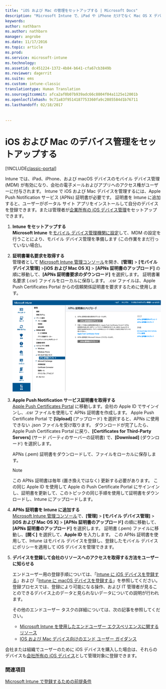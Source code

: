 ```yaml
---
title: "iOS および Mac の管理をセットアップする | Microsoft Docs"
description: "Microsoft Intune で、iPad や iPhone だけでなく Mac OS X デバイスを含む iOS デバイスのモバイル デバイス管理 (MDM) を有効にします。"
keywords: 
author: nathbarn
ms.author: nathbarn
manager: angrobe
ms.date: 11/17/2016
ms.topic: article
ms.prod: 
ms.service: microsoft-intune
ms.technology: 
ms.assetid: dc451224-1372-4b84-b641-cfa67cb3849b
ms.reviewer: dagerrit
ms.suite: ems
ms.custom: intune-classic
translationtype: Human Translation
ms.sourcegitcommit: afca2af0b07b939adc66c8804f04a1125e12001b
ms.openlocfilehash: 9c71a83f9514187753360fa9c2085584d1b76711
ms.lasthandoff: 02/18/2017


---
```


# <a name="set-up-ios-and-mac-device-management"></a>iOS および Mac のデバイス管理をセットアップする

[!INCLUDE[classic-portal](../includes/classic-portal.md)]

Intune では、iPad、iPhone、および macOS デバイスのモバイル デバイス管理 (MDM) が有効になり、会社の電子メールおよびアプリへのアクセス権がユーザーに付与されます。 Intune で iOS および Mac デバイスを管理するには、Apple Push Notification サービス (APNs) 証明書が必要です。 証明書を Intune に追加すると、ユーザーがポータル サイト アプリをインストールして自分のデバイスを登録できます。または管理者が[企業所有の iOS デバイス管理](enroll-corporate-owned-ios-devices-in-microsoft-intune.md)をセットアップできます。

1.  **Intune をセットアップする**<br>
    **Microsoft Intune** を[モバイル デバイス管理機関に設定](prerequisites-for-enrollment.md#step-2-set-mdm-authority)して、MDM の設定を行うことにより、モバイル デバイス管理を準備します (この作業をまだ行っていない場合)。

2.  **証明書署名要求を取得する**<br>
    管理者として [Microsoft Intune 管理コンソール](http://manage.microsoft.com)を開き、**[管理]** &gt; **[モバイル デバイス管理]** &gt;**[iOS および Mac OS X]** &gt; **[APNs 証明書のアップロード]** の順に移動して、**[APNs 証明書要求のダウンロード]** を選択します。 証明書署名要求 (.csr) ファイルをローカルに保存します。 .csr ファイルは、Apple Push Certificates Portal からの信頼関係証明書を要求するために使用します。

    ![[APNs 証明書のアップロード] ダイアログ ボックス](../media/Intune-iOS-enrollment-with-apns.png)

3.  **Apple Push Notification サービス証明書を取得する**<br>
    [Apple Push Certificates Portal](http://go.microsoft.com/fwlink/?LinkId=269844) に移動します。会社の Apple ID でサインインし、.csr ファイルを使用して APNs 証明書を作成します。 Apple Push Certificate Portal で **[Upload]** (アップロード) を選択すると、APNs に使用できない .json ファイルを受け取ります。 ダウンロードが完了したら、Apple Push Certificates Portal に戻り、**[Certificates for Third-Party Servers]** (サード パーティのサーバーの証明書) で、**[Download]** (ダウンロード) を選択します。

    APNs (.pem) 証明書をダウンロードして、ファイルをローカルに保存します。

    > [!NOTE]
    > この APNs 証明書は毎年 (置き換えではなく) 更新する必要があります。 この同じ Apple ID を使用して Apple の Push Certificate Portal にサインインし、証明書を更新して、このトピックの同じ手順を使用して証明書をダウンロードし、Intune にアップロードします。

4.  **APNs 証明書を Intune に追加する**<br>
    [Microsoft Intune 管理コンソール](http://manage.microsoft.com)で、**[管理]** &gt; **[モバイル デバイス管理]** &gt; **[iOS および Mac OS X]** &gt; **[APNs 証明書のアップロード]** の順に移動して、**[APNs 証明書のアップロード]** を選択します。 証明書 (.pem) ファイルに移動し、**[開く]** を選択して、**Apple ID** を入力します。 この APNs 証明書を使用して、Intune はモバイル デバイスを登録し、登録したモバイル デバイスにポリシーを適用して iOS デバイスを管理できます。

5.  **デバイスを登録して会社のリソースへのアクセスを取得する方法をユーザーに知らせる**

    エンドユーザー用の登録手順については、「[Intune に iOS デバイスを登録する](../enduser/enroll-your-device-in-intune-ios.md)」および「[Intune に macOS デバイスを登録する](../enduser/enroll-your-device-in-intune-macos.md)」を参照してください。 登録プロセスでは、登録により可能になる操作、および IT 管理者が見ることのできるデバイス上のデータと見られないデータについての説明が行われます。

    その他のエンドユーザー タスクの詳細については、次の記事を参照してください。
    - [Microsoft Intune を使用したエンドユーザー エクスペリエンスに関するリソース](how-to-educate-your-end-users-about-microsoft-intune.md)
    - [IOS および Mac デバイス向けのエンド ユーザー ガイダンス](../enduser/using-your-ios-or-macOS-device-with-intune.md)

会社または組織でユーザーのために iOS デバイスを購入した場合は、それらのデバイスも[会社所有の iOS デバイス](enroll-corporate-owned-ios-devices-in-microsoft-intune.md)として管理対象に登録できます。

### <a name="see-also"></a>関連項目
[Microsoft Intune で登録するための前提条件](prerequisites-for-enrollment.md)

